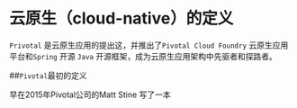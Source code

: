 # 云原生（cloud-native）的定义
`Privotal` 是云原生应用的提出这，并推出了`Pivotal Cloud Foundry` 云原生应用平台和`Spring` 开源 `Java` 开源框架，成为云原生应用架构中先驱者和探路者。

##`Pivotal`最初的定义

早在2015年Pivotal公司的Matt Stine 写了一本
